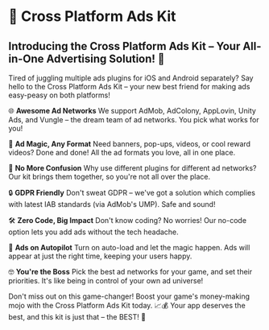 # 👋 Cross Platform Ads Kit

## Introducing the **Cross Platform Ads Kit** – Your All-in-One Advertising Solution! 🚀

Tired of juggling multiple ads plugins for iOS and Android separately? Say hello to the Cross Platform Ads Kit – your new best friend for making ads easy-peasy on both platforms!

🌐 **Awesome Ad Networks**  We support AdMob, AdColony, AppLovin, Unity Ads, and Vungle – the dream team of ad networks. You pick what works for you!

🎨 **Ad Magic, Any Format**  Need banners, pop-ups, videos, or cool reward videos? Done and done! All the ad formats you love, all in one place.

🧩 **No More Confusion**  Why use different plugins for different ad networks? Our kit brings them together, so you're not all over the place.

🔒 **GDPR Friendly**  Don't sweat GDPR – we've got a solution which complies with latest IAB standards (via AdMob's UMP). Safe and sound!

🛠️ **Zero Code, Big Impact**  Don't know coding? No worries! Our no-code option lets you add ads without the tech headache.

&#x20;🔄 **Ads on Autopilot** Turn on auto-load and let the magic happen. Ads will appear at just the right time, keeping your users happy.

🤓 **You're the Boss**  Pick the best ad networks for your game, and set their priorities. It's like being in control of your own ad universe!

Don't miss out on this game-changer! Boost your game's money-making mojo with the Cross Platform Ads Kit today. 📈💰 Your app deserves the best, and this kit is just that – the BEST! 🌟
